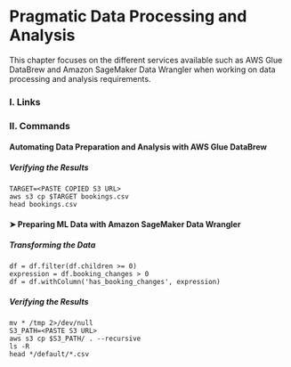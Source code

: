 

Pragmatic Data Processing and Analysis
====

This chapter focuses on the different services available 
such as AWS Glue DataBrew and Amazon SageMaker Data Wrangler 
when working on data processing and analysis requirements.

### I. Links

### II. Commands

#### Automating Data Preparation and Analysis with AWS Glue DataBrew

##### Verifying the Results

```
TARGET=<PASTE COPIED S3 URL>
aws s3 cp $TARGET bookings.csv
head bookings.csv
```

#### ➤ Preparing ML Data with Amazon SageMaker Data Wrangler

##### Transforming the Data

```
df = df.filter(df.children >= 0)
expression = df.booking_changes > 0
df = df.withColumn('has_booking_changes', expression)
```

##### Verifying the Results

```
mv * /tmp 2>/dev/null
S3_PATH=<PASTE S3 URL>
aws s3 cp $S3_PATH/ . --recursive
ls -R
head */default/*.csv
```
